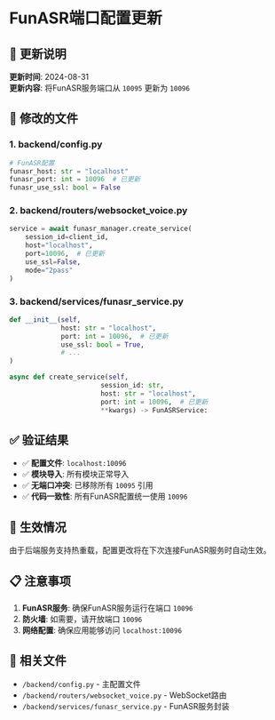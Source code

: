 # FunASR端口配置更新

## 📝 更新说明

**更新时间**: 2024-08-31  
**更新内容**: 将FunASR服务端口从 `10095` 更新为 `10096`

## 🔧 修改的文件

### 1. backend/config.py
```python
# FunASR配置
funasr_host: str = "localhost"
funasr_port: int = 10096  # 已更新
funasr_use_ssl: bool = False
```

### 2. backend/routers/websocket_voice.py
```python
service = await funasr_manager.create_service(
    session_id=client_id,
    host="localhost",
    port=10096,  # 已更新
    use_ssl=False,
    mode="2pass"
)
```

### 3. backend/services/funasr_service.py
```python
def __init__(self, 
             host: str = "localhost", 
             port: int = 10096,  # 已更新
             use_ssl: bool = True,
             # ...
)

async def create_service(self, 
                       session_id: str,
                       host: str = "localhost",
                       port: int = 10096,  # 已更新
                       **kwargs) -> FunASRService:
```

## ✅ 验证结果

- ✅ **配置文件**: `localhost:10096`
- ✅ **模块导入**: 所有模块正常导入
- ✅ **无端口冲突**: 已移除所有 `10095` 引用
- ✅ **代码一致性**: 所有FunASR配置统一使用 `10096`

## 🚀 生效情况

由于后端服务支持热重载，配置更改将在下次连接FunASR服务时自动生效。

## 📋 注意事项

1. **FunASR服务**: 确保FunASR服务运行在端口 `10096`
2. **防火墙**: 如需要，请开放端口 `10096`
3. **网络配置**: 确保应用能够访问 `localhost:10096`

## 🔗 相关文件

- `/backend/config.py` - 主配置文件
- `/backend/routers/websocket_voice.py` - WebSocket路由
- `/backend/services/funasr_service.py` - FunASR服务封装
